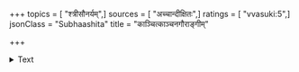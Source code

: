 +++
topics = [ "श्त्रीसौनर्यम्",]
sources = [ "अच्चान्दीक्षितः",]
ratings = [ "vvasuki:5",]
jsonClass = "Subhaashita"
title = "काञ्चित्काञ्चनगौराङ्गीम्"

+++

<details><summary>Text</summary>

काञ्चित्काञ्चनगौराङ्गीं वीक्ष्य साक्षादिव श्रियम्।  
वरदः संशयापन्नो वक्षःस्थलमुदैक्षत॥
</details>
